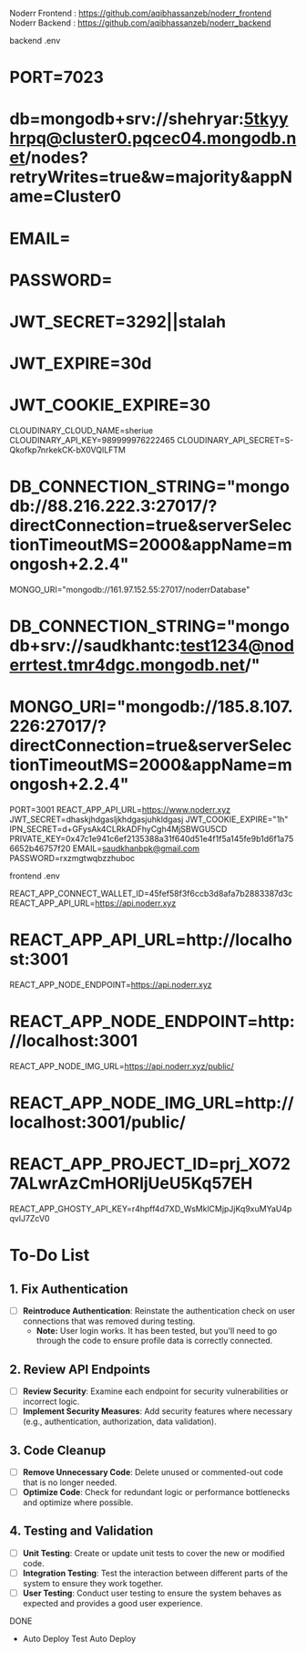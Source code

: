 Noderr Frontend : https://github.com/aqibhassanzeb/noderr_frontend
Noderr Backend : https://github.com/aqibhassanzeb/noderr_backend



backend .env 


# PORT=7023
# db=mongodb+srv://shehryar:5tkyyhrpq@cluster0.pqcec04.mongodb.net/nodes?retryWrites=true&w=majority&appName=Cluster0
# EMAIL=
# PASSWORD=
# JWT_SECRET=3292||stalah
# JWT_EXPIRE=30d
# JWT_COOKIE_EXPIRE=30
CLOUDINARY_CLOUD_NAME=sheriue
CLOUDINARY_API_KEY=989999976222465
CLOUDINARY_API_SECRET=S-Qkofkp7nrkekCK-bX0VQlLFTM


# DB_CONNECTION_STRING="mongodb://88.216.222.3:27017/?directConnection=true&serverSelectionTimeoutMS=2000&appName=mongosh+2.2.4"
MONGO_URI="mongodb://161.97.152.55:27017/noderrDatabase"
# DB_CONNECTION_STRING="mongodb+srv://saudkhantc:test1234@noderrtest.tmr4dgc.mongodb.net/"
# MONGO_URI="mongodb://185.8.107.226:27017/?directConnection=true&serverSelectionTimeoutMS=2000&appName=mongosh+2.2.4"
PORT=3001
REACT_APP_API_URL=https://www.noderr.xyz
JWT_SECRET=dhaskjhdgasljkhdgasjuhkldgasj
JWT_COOKIE_EXPIRE="1h"
IPN_SECRET=d+GFysAk4CLRkADFhyCgh4MjSBWGU5CD
PRIVATE_KEY=0x47c1e941c6ef2135388a31f640d51e4f1f5a145fe9b1d6f1a756652b46757f20
EMAIL=saudkhanbpk@gmail.com
PASSWORD=rxzmgtwqbzzhuboc



frontend .env 


REACT_APP_CONNECT_WALLET_ID=45fef58f3f6ccb3d8afa7b2883387d3c
REACT_APP_API_URL=https://api.noderr.xyz
# REACT_APP_API_URL=http://localhost:3001
REACT_APP_NODE_ENDPOINT=https://api.noderr.xyz
# REACT_APP_NODE_ENDPOINT=http://localhost:3001
REACT_APP_NODE_IMG_URL=https://api.noderr.xyz/public/
# REACT_APP_NODE_IMG_URL=http://localhost:3001/public/
# REACT_APP_PROJECT_ID=prj_XO727ALwrAzCmHORljUeU5Kq57EH
REACT_APP_GHOSTY_API_KEY=r4hpff4d7XD_WsMklCMjpJjKq9xuMYaU4pqvlJ7ZcV0


# To-Do List

## 1. Fix Authentication
- [ ] **Reintroduce Authentication**: Reinstate the authentication check on user connections that was removed during testing.
    - **Note:** User login works. It has been tested, but you'll need to go through the code to ensure profile data is correctly connected.

## 2. Review API Endpoints
- [ ] **Review Security**: Examine each endpoint for security vulnerabilities or incorrect logic.
- [ ] **Implement Security Measures**: Add security features where necessary (e.g., authentication, authorization, data validation).

## 3. Code Cleanup
- [ ] **Remove Unnecessary Code**: Delete unused or commented-out code that is no longer needed.
- [ ] **Optimize Code**: Check for redundant logic or performance bottlenecks and optimize where possible.

## 4. Testing and Validation
- [ ] **Unit Testing**: Create or update unit tests to cover the new or modified code.
- [ ] **Integration Testing**: Test the interaction between different parts of the system to ensure they work together.
- [ ] **User Testing**: Conduct user testing to ensure the system behaves as expected and provides a good user experience.

DONE 
- Auto Deploy 
Test Auto Deploy
